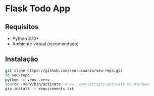 # Flask Todo App

## Requisitos
- Python 3.10+
- Ambiente virtual (recomendado)

## Instalação

```bash
git clone https://github.com/seu-usuario/seu-repo.git
cd seu-repo
python -m venv .venv
source .venv/bin/activate  # ou .venv\Scripts\activate no Windows
pip install -r requirements.txt
